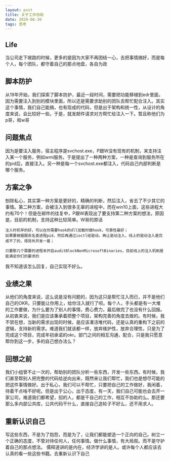 ```yaml
---
layout: post
title: 关于工作协助
date: 2020-06-30
tags: 思考  
---
```


## Life
当公司走下坡路的时候，更多的是因为大家不再团结一心，去把事情搞好，而是每个人，每个团队，都守着自己的那点地盘，各自为政


## 脚本防护
从19年开始，我们探索了脚本防护，最近一段时间，需要把功能移植到edr里面，因为需要注入到别的模块里面，所以还是需要求助别的团队去帮忙配合注入。其实这个事情，我们自己能搞，也有现成的代码，但是出于架构和统一性，从设计的角度来说，会比较好一些。于是，就发邮件请求对方帮忙给注入一下。暂且称他们为p哥，和w哥

## 问题焦点
因为是要注入服务，宿主程序是svchost.exe，P跟W没有现有的机制，来支持注入某一个服务，例如wmi服务。于是提出了一种两种方案，一种是查询到服务所在的pid后，直接注入。另一种是每一个svchost.exe都注入，代码自己内部判断是哪个服务。

## 方案之争
刨除私心，其实第一种方案是更好的，精确的判断，然后注入，省去了不少其它的事情。第二种方案，会被注入到很多无辜的进程中，而在win10上面，这些进程大约有70个！但是在邮件的往复中，P跟W表现出了要支持第二种方案的想法，原因是，目前的机制，支持这种比较简单。W哥的原话
```
注入时机早的好，可以在你需要hook的dll加载时做hook，可靠性最好；
如果要根据服务名查进程pid，然后再通过ioctl给驱动，再让驱动注入，线上的驱动注入是完成不了的，得另外开发一套；

只要那几个需要的进程未开启auditBlockNonMicrosoftBinaries，目前线上的注入机制是能满足你们的要求的
```
我不知道该怎么回复，自己实现不好么。

## 业绩之果
从他们的角度来说，这么说是没有问题的，因为这只是帮忙注入而已，并不是他们自己的OKR，只要能让你用上，给你注入就行了呗。每个人，手头都是有一大堆的工作要做，为什么要为了别人的事情，费心费力，最后做完了也没有什么回报。从初衷来说，我们是应该秉承着把整个项目，架构完善的角度去做的。有时候，我不禁在想，当新的需求出现的时候，是应该凑活堆代码，还是认真的重构下之前的逻辑，支持新的需求。难道我们就该都一样，放弃维护性，放弃合理性，只是为了完成这个项目，完成年初承诺的okr。部门之间的相互沟通，配合，只是我只愿意帮你到这一步，多的自己想办法么？

## 回想之前
我们小组曾不止一次的，帮助别的团队分析一些东西，开发一些东西。有时候，我们甚至帮别人把完整的代码给逆向出来，既然来让我们帮忙，我们也是想尽可能的把这件事情做好。出于私心，我们可以不帮忙，只要把自己的工作做好，我闲着，待着干点啥不好呢。但是出于公心，出于态度，有一天，我们自己可能也会去开一家公司，难道我们都希望，招的人，都是干自己的工作，相互不协助的么。那还要那么多内部公共库，公共代码干什么，直接自己造轮子不好么，还不用求人。

## 重新认识自己
写这些东西，不是为了抱怨，而是为了，让我们都能塑造一个正向的自己。树立一个正确的态度，不管对待任何人，任何事情。做什么事情，有大局观。而不是守护着自己的那点想法。
儒释道讲的是内在，经济学讲的是人。或许每个人都应该去认真的看一些这些书籍。去重新认识下自己